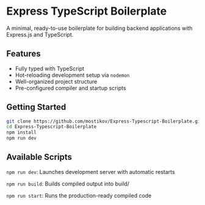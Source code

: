 # Express TypeScript Boilerplate

A minimal, ready-to-use boilerplate for building backend applications with Express.js and TypeScript.

## Features

- Fully typed with TypeScript
- Hot-reloading development setup via `nodemon`
- Well-organized project structure
- Pre-configured compiler and startup scripts

## Getting Started

```bash
git clone https://github.com/mostikov/Express-Typescript-Boilerplate.git
cd Express-Typescript-Boilerplate
npm install
npm run dev
```
## Available Scripts

`npm run dev`: Launches development server with automatic restarts

`npm run build`: Builds compiled output into build/

`npm run start`: Runs the production-ready compiled code